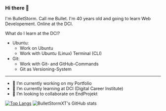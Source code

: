 ### Hi there 👋

I'm BulletStorm. Call me Bullet. I'm 40 years old and going to learn Web Developement. Online at the DCI.

What do I learn at the DCI?

- Ubuntu:
  - Work on Ubuntu
  - Work with Ubuntu (Linux) Terminal (CLI)
- Git:
  - Work with Git- and GitHub-Commands
  - Git as Versioning-System


-----
<!--
**BulletStormXT/BulletStormXT** is a ✨ _special_ ✨ repository because its `README.md` (this file) appears on your GitHub profile.

Here are some ideas to get you started: -->

- 🔭 I’m currently working on my Portfolio
- 🌱 I’m currently learning at DCI (Digital Career Institute)
- 👯 I’m looking to collaborate on EndProjekt
<!-- - 🤔 I’m looking for help with ...
- 💬 Ask me about HTML CSS
- 📫 How to reach me: ...
- 😄 Pronouns: ...
- ⚡ Fun fact: ...

-->

[![Top Langs](https://github-readme-stats.vercel.app/api/top-langs/?username=BulletStormXT&show_icons=true&theme=transparent&hide_border=true)](https://github.com/BulletStormXT/github-readme-stats)  ![BulletStormXT's GitHub stats](https://github-readme-stats.vercel.app/api?username=BulletStormXT&show_icons=true&theme=transparent&hide_border=true)  
